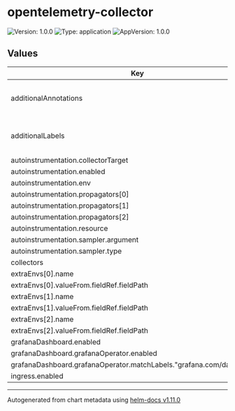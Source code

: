 # opentelemetry-collector

![Version: 1.0.0](https://img.shields.io/badge/Version-1.0.0-informational?style=flat-square) ![Type: application](https://img.shields.io/badge/Type-application-informational?style=flat-square) ![AppVersion: 1.0.0](https://img.shields.io/badge/AppVersion-1.0.0-informational?style=flat-square)

## Values

| Key | Type | Default | Description |
|-----|------|---------|-------------|
| additionalAnnotations | object | `{}` | Additional annotations to add to all resources |
| additionalLabels | object | `{"portefaix.xyz/version":"v0.54.0"}` | Additional labels to add to all resources |
| autoinstrumentation.collectorTarget | string | `"mycollector"` |  |
| autoinstrumentation.enabled | bool | `false` |  |
| autoinstrumentation.env | list | `[]` |  |
| autoinstrumentation.propagators[0] | string | `"tracecontext"` |  |
| autoinstrumentation.propagators[1] | string | `"baggage"` |  |
| autoinstrumentation.propagators[2] | string | `"b3"` |  |
| autoinstrumentation.resource | object | `{}` |  |
| autoinstrumentation.sampler.argument | string | `"0.25"` |  |
| autoinstrumentation.sampler.type | string | `"parentbased_traceidratio"` |  |
| collectors | list | `[]` |  |
| extraEnvs[0].name | string | `"K8S_NODE_NAME"` |  |
| extraEnvs[0].valueFrom.fieldRef.fieldPath | string | `"spec.nodeName"` |  |
| extraEnvs[1].name | string | `"K8S_POD_NAME"` |  |
| extraEnvs[1].valueFrom.fieldRef.fieldPath | string | `"metadata.name"` |  |
| extraEnvs[2].name | string | `"K8S_NAMESPACE"` |  |
| extraEnvs[2].valueFrom.fieldRef.fieldPath | string | `"metadata.namespace"` |  |
| grafanaDashboard.enabled | bool | `true` |  |
| grafanaDashboard.grafanaOperator.enabled | bool | `true` |  |
| grafanaDashboard.grafanaOperator.matchLabels."grafana.com/dashboards" | string | `"portefaix"` |  |
| ingress.enabled | bool | `false` |  |

----------------------------------------------
Autogenerated from chart metadata using [helm-docs v1.11.0](https://github.com/norwoodj/helm-docs/releases/v1.11.0)
